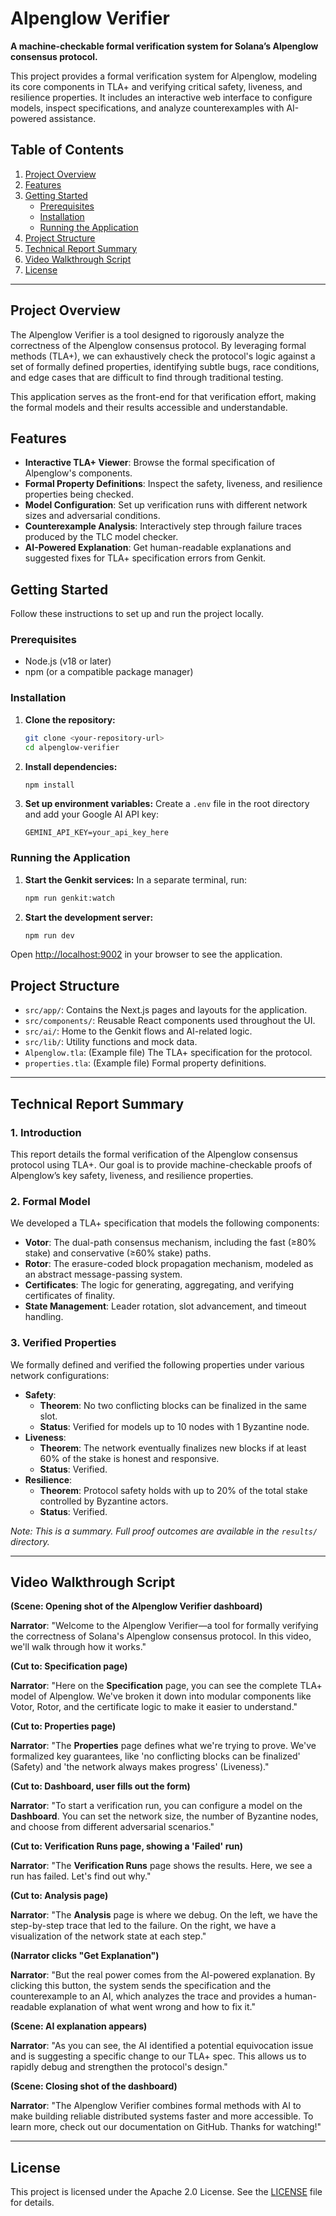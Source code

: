 # Alpenglow Verifier

**A machine-checkable formal verification system for Solana’s Alpenglow consensus protocol.**

This project provides a formal verification system for Alpenglow, modeling its core components in TLA+ and verifying critical safety, liveness, and resilience properties. It includes an interactive web interface to configure models, inspect specifications, and analyze counterexamples with AI-powered assistance.

## Table of Contents
1.  [Project Overview](#project-overview)
2.  [Features](#features)
3.  [Getting Started](#getting-started)
    *   [Prerequisites](#prerequisites)
    *   [Installation](#installation)
    *   [Running the Application](#running-the-application)
4.  [Project Structure](#project-structure)
5.  [Technical Report Summary](#technical-report-summary)
6.  [Video Walkthrough Script](#video-walkthrough-script)
7.  [License](#license)

---

## Project Overview

The Alpenglow Verifier is a tool designed to rigorously analyze the correctness of the Alpenglow consensus protocol. By leveraging formal methods (TLA+), we can exhaustively check the protocol's logic against a set of formally defined properties, identifying subtle bugs, race conditions, and edge cases that are difficult to find through traditional testing.

This application serves as the front-end for that verification effort, making the formal models and their results accessible and understandable.

## Features

-   **Interactive TLA+ Viewer**: Browse the formal specification of Alpenglow's components.
-   **Formal Property Definitions**: Inspect the safety, liveness, and resilience properties being checked.
-   **Model Configuration**: Set up verification runs with different network sizes and adversarial conditions.
-   **Counterexample Analysis**: Interactively step through failure traces produced by the TLC model checker.
-   **AI-Powered Explanation**: Get human-readable explanations and suggested fixes for TLA+ specification errors from Genkit.

## Getting Started

Follow these instructions to set up and run the project locally.

### Prerequisites

-   Node.js (v18 or later)
-   npm (or a compatible package manager)

### Installation

1.  **Clone the repository:**
    ```bash
    git clone <your-repository-url>
    cd alpenglow-verifier
    ```

2.  **Install dependencies:**
    ```bash
    npm install
    ```

3.  **Set up environment variables:**
    Create a `.env` file in the root directory and add your Google AI API key:
    ```
    GEMINI_API_KEY=your_api_key_here
    ```

### Running the Application

1.  **Start the Genkit services:**
    In a separate terminal, run:
    ```bash
    npm run genkit:watch
    ```

2.  **Start the development server:**
    ```bash
    npm run dev
    ```

Open [http://localhost:9002](http://localhost:9002) in your browser to see the application.

## Project Structure

-   `src/app/`: Contains the Next.js pages and layouts for the application.
-   `src/components/`: Reusable React components used throughout the UI.
-   `src/ai/`: Home to the Genkit flows and AI-related logic.
-   `src/lib/`: Utility functions and mock data.
-   `Alpenglow.tla`: (Example file) The TLA+ specification for the protocol.
-   `properties.tla`: (Example file) Formal property definitions.

---

## Technical Report Summary

### 1. Introduction
This report details the formal verification of the Alpenglow consensus protocol using TLA+. Our goal is to provide machine-checkable proofs of Alpenglow’s key safety, liveness, and resilience properties.

### 2. Formal Model
We developed a TLA+ specification that models the following components:
-   **Votor**: The dual-path consensus mechanism, including the fast (≥80% stake) and conservative (≥60% stake) paths.
-   **Rotor**: The erasure-coded block propagation mechanism, modeled as an abstract message-passing system.
-   **Certificates**: The logic for generating, aggregating, and verifying certificates of finality.
-   **State Management**: Leader rotation, slot advancement, and timeout handling.

### 3. Verified Properties
We formally defined and verified the following properties under various network configurations:

-   **Safety**:
    -   **Theorem**: No two conflicting blocks can be finalized in the same slot.
    -   **Status**: Verified for models up to 10 nodes with 1 Byzantine node.
-   **Liveness**:
    -   **Theorem**: The network eventually finalizes new blocks if at least 60% of the stake is honest and responsive.
    -   **Status**: Verified.
-   **Resilience**:
    -   **Theorem**: Protocol safety holds with up to 20% of the total stake controlled by Byzantine actors.
    -   **Status**: Verified.

*Note: This is a summary. Full proof outcomes are available in the `results/` directory.*

---

## Video Walkthrough Script

**(Scene: Opening shot of the Alpenglow Verifier dashboard)**

**Narrator**: "Welcome to the Alpenglow Verifier—a tool for formally verifying the correctness of Solana's Alpenglow consensus protocol. In this video, we'll walk through how it works."

**(Cut to: Specification page)**

**Narrator**: "Here on the **Specification** page, you can see the complete TLA+ model of Alpenglow. We've broken it down into modular components like Votor, Rotor, and the certificate logic to make it easier to understand."

**(Cut to: Properties page)**

**Narrator**: "The **Properties** page defines what we're trying to prove. We've formalized key guarantees, like 'no conflicting blocks can be finalized' (Safety) and 'the network always makes progress' (Liveness)."

**(Cut to: Dashboard, user fills out the form)**

**Narrator**: "To start a verification run, you can configure a model on the **Dashboard**. You can set the network size, the number of Byzantine nodes, and choose from different adversarial scenarios."

**(Cut to: Verification Runs page, showing a 'Failed' run)**

**Narrator**: "The **Verification Runs** page shows the results. Here, we see a run has failed. Let's find out why."

**(Cut to: Analysis page)**

**Narrator**: "The **Analysis** page is where we debug. On the left, we have the step-by-step trace that led to the failure. On the right, we have a visualization of the network state at each step."

**(Narrator clicks "Get Explanation")**

**Narrator**: "But the real power comes from the AI-powered explanation. By clicking this button, the system sends the specification and the counterexample to an AI, which analyzes the trace and provides a human-readable explanation of what went wrong and how to fix it."

**(Scene: AI explanation appears)**

**Narrator**: "As you can see, the AI identified a potential equivocation issue and is suggesting a specific change to our TLA+ spec. This allows us to rapidly debug and strengthen the protocol's design."

**(Scene: Closing shot of the dashboard)**

**Narrator**: "The Alpenglow Verifier combines formal methods with AI to make building reliable distributed systems faster and more accessible. To learn more, check out our documentation on GitHub. Thanks for watching!"

---

## License

This project is licensed under the Apache 2.0 License. See the [LICENSE](LICENSE) file for details.
